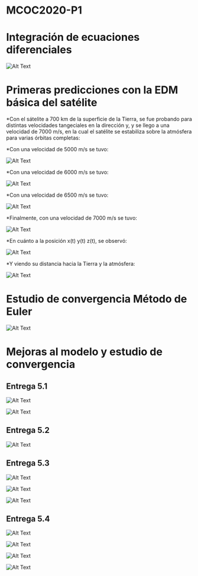 # MCOC2020-P1

# Integración de ecuaciones diferenciales

![Alt Text](https://github.com/raimolid/MCOC2020-P1/blob/master/Entrega1/balistica.png)

# Primeras predicciones con la EDM básica del satélite

*Con el sátelite a 700 km de la superficie de la Tierra, se fue probando para distintas velocidades tangeciales en la dirección y, y se llego a una velocidad de 7000 m/s, en la cual el satélite se estabiliza sobre la atmósfera para varias órbitas completas:

*Con una velocidad de 5000 m/s se tuvo:

![Alt Text](https://github.com/raimolid/MCOC2020-P1/blob/master/Entrega2/v_5000.png)


*Con una velocidad de 6000 m/s se tuvo:

![Alt Text](https://github.com/raimolid/MCOC2020-P1/blob/master/Entrega2/v_6000.png)


*Con una velocidad de 6500 m/s se tuvo:

![Alt Text](https://github.com/raimolid/MCOC2020-P1/blob/master/Entrega2/v_6500.png)

*Finalmente, con una velocidad de 7000 m/s se tuvo:

![Alt Text](https://github.com/raimolid/MCOC2020-P1/blob/master/Entrega2/v_7000.png)

*En cuánto a la posición x(t) y(t) z(t), se observó:

![Alt Text](https://github.com/raimolid/MCOC2020-P1/blob/master/Entrega2/distancia_satelite.png)

*Y viendo su distancia hacia la Tierra y la atmósfera:

![Alt Text](https://github.com/raimolid/MCOC2020-P1/blob/master/Entrega2/distancia_tierra.png)

# Estudio de convergencia Método de Euler

![Alt Text](https://github.com/raimolid/MCOC2020-P1/blob/master/Entrega4/oscilador_armonico.png)

# Mejoras al modelo y estudio de convergencia

## Entrega 5.1

![Alt Text](https://github.com/raimolid/MCOC2020-P1/blob/master/Entrega5/1.posicion_real_pred.png)

![Alt Text](https://github.com/raimolid/MCOC2020-P1/blob/master/Entrega5/1.deriva_ode_real.png)


## Entrega 5.2

![Alt Text](https://github.com/raimolid/MCOC2020-P1/blob/master/Entrega5/2.deriva_ode_euler.png)


## Entrega 5.3

![Alt Text](https://github.com/raimolid/MCOC2020-P1/blob/master/Entrega5/3.deriva_euler_real_1.png)

![Alt Text](https://github.com/raimolid/MCOC2020-P1/blob/master/Entrega5/3.deriva_euler_real_200.png)

![Alt Text](https://github.com/raimolid/MCOC2020-P1/blob/master/Entrega5/3.deriva_euler_real_500.png)


## Entrega 5.4

![Alt Text](https://github.com/raimolid/MCOC2020-P1/blob/master/Entrega5/4.posicion_real_predJ2J3.png)

![Alt Text](https://github.com/raimolid/MCOC2020-P1/blob/master/Entrega5/4.deriva_ode_realJ2J3.png)

![Alt Text](https://github.com/raimolid/MCOC2020-P1/blob/master/Entrega5/4.deriva_ode_eulerJ2J3.png)

![Alt Text](https://github.com/raimolid/MCOC2020-P1/blob/master/Entrega5/4.deriva_euler_real_1J2J3.png)




